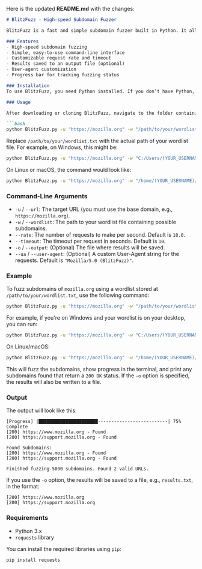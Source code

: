 Here is the updated **README.md** with the changes:

````markdown
# BlitzFuzz - High-speed Subdomain Fuzzer

BlitzFuzz is a fast and simple subdomain fuzzer built in Python. It allows you to perform high-speed fuzzing on target URLs to discover subdomains using a wordlist. The tool is designed to be lightweight with no unnecessary bloat.

### Features
- High-speed subdomain fuzzing
- Simple, easy-to-use command-line interface
- Customizable request rate and timeout
- Results saved to an output file (optional)
- User-agent customization
- Progress bar for tracking fuzzing status

### Installation
To use BlitzFuzz, you need Python installed. If you don’t have Python, you can download it from [python.org](https://www.python.org/downloads/).

### Usage

After downloading or cloning BlitzFuzz, navigate to the folder containing the script. Then, you can run the tool using the following command:

```bash
python BlitzFuzz.py -u "https://mozilla.org" -w "/path/to/your/wordlist.txt"
````

Replace `/path/to/your/wordlist.txt` with the actual path of your wordlist file. For example, on Windows, this might be:

```bash
python BlitzFuzz.py -u "https://mozilla.org" -w "C:/Users/(YOUR_USERNAME)/Desktop/subfind.txt"
```

On Linux or macOS, the command would look like:

```bash
python BlitzFuzz.py -u "https://mozilla.org" -w "/home/(YOUR_USERNAME)/Desktop/subfind.txt"
```

### Command-Line Arguments

* `-u` / `--url`: The target URL (you must use the base domain, e.g., `https://mozilla.org`).
* `-w` / `--wordlist`: The path to your wordlist file containing possible subdomains.
* `--rate`: The number of requests to make per second. Default is `10.0`.
* `--timeout`: The timeout per request in seconds. Default is `10`.
* `-o` / `--output`: (Optional) The file where results will be saved.
* `--ua` / `--user-agent`: (Optional) A custom User-Agent string for the requests. Default is `"Mozilla/5.0 (BlitzFuzz)"`.

### Example

To fuzz subdomains of `mozilla.org` using a wordlist stored at `/path/to/your/wordlist.txt`, use the following command:

```bash
python BlitzFuzz.py -u "https://mozilla.org" -w "/path/to/your/wordlist.txt"
```

For example, if you're on Windows and your wordlist is on your desktop, you can run:

```bash
python BlitzFuzz.py -u "https://mozilla.org" -w "C:/Users/(YOUR_USERNAME)/Desktop/subfind.txt"
```

On Linux/macOS:

```bash
python BlitzFuzz.py -u "https://mozilla.org" -w "/home/(YOUR_USERNAME)/Desktop/subfind.txt"
```

This will fuzz the subdomains, show progress in the terminal, and print any subdomains found that return a `200 OK` status. If the `-o` option is specified, the results will also be written to a file.

### Output

The output will look like this:

```
[Progress] |██████████████████████--------------------------| 75% Complete
[200] https://www.mozilla.org - Found
[200] https://support.mozilla.org - Found

Found Subdomains:
[200] https://www.mozilla.org - Found
[200] https://support.mozilla.org - Found

Finished fuzzing 5000 subdomains. Found 2 valid URLs.
```

If you use the `-o` option, the results will be saved to a file, e.g., `results.txt`, in the format:

```
[200] https://www.mozilla.org
[200] https://support.mozilla.org
```

### Requirements

* Python 3.x
* `requests` library

You can install the required libraries using `pip`:

```bash
pip install requests
```

